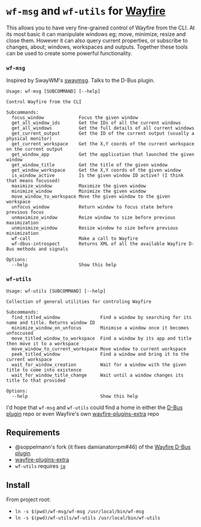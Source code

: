 # `wf-msg` and `wf-utils` for [Wayfire](https://github.com/WayfireWM/wayfire)
This allows you to have very fine-grained control of Wayfire from the CLI. At its most basic it can manipulate windows eg; move, minimize, resize and close them. However it can also query current properties, or subscribe to changes, about; windows, workspaces and outputs. Together these tools can be used to create some powerful functionality.

### `wf-msg`
Inspired by SwayWM's [swaymsg](https://github.com/swaywm/sway/blob/master/swaymsg/swaymsg.1.scd). Talks to the D-Bus plugin.

```
Usage: wf-msg [SUBCOMMAND] [--help]

Control Wayfire from the CLI

Subcommands:
  focus_window             Focus the given window
  get_all_window_ids       Get the IDs of all the current windows
  get_all_windows          Get the full details of all current windows
  get_current_output       Get the ID of the current output (usually a physical monitor)
  get_current_workspace    Get the X,Y coords of the current workspace on the current output
  get_window_app           Get the application that launched the given window
  get_window_title         Get the title of the given window
  get_window_workspace     Get the X,Y coords of the given window
  is_window_active         Is the given window ID active? (I think that means focussed)
  maximize_window          Maximize the given window
  minimize_window          Minimize the given window
  move_window_to_workspace Move the given window to the given workspace
  unfocus_window           Return window to focus state before previous focus
  unmaximize_window        Reize window to size before previous maximization
  unminimize_window        Resize window to size before previous minimization
  wf-call                  Make a call to Wayfire
  wf-dbus-introspect       Returns XML of all the available Wayfire D-Bus methods and signals

Options:
  --help                   Show this help
```

### `wf-utils`
```
Usage: wf-utils [SUBCOMMAND] [--help]

Collection of general utilities for controling Wayfire

Subcommands:
  find_titled_window               Find a window by searching for its name and title. Returns window ID
  minimize_window_on_unfocus       Minimise a window once it becomes unfoccused
  move_titled_window_to_workspace  Find a window by its app and title then move it to a workspace
  move_window_to_current_workspace Move window to current workspace
  peek_titled_window               Find a window and bring it to the current workspace
  wait_for_window_creation         Wait for a window with the given title to come into existence
  wait_for_window_title_change     Wait until a window changes its title to that provided

Options:
  --help                           Show this help
```

I'd hope that `wf-msg` and `wf-utils` could find a home in either the [D-Bus plugin](https://github.com/damianatorrpm/wayfire-plugin_dbus_interface) repo or even Wayfire's own [wayfire-plugins-extra](https://github.com/WayfireWM/wayfire-plugins-extra) repo


## Requirements
* @soppelmann's fork (it fixes damianatorrpm#46) of the [Wayfire D-Bus plugin](https://github.com/soppelmann/wayfire-plugin_dbus_interface)
* [wayfire-plugins-extra](https://github.com/WayfireWM/wayfire-plugins-extra)
* `wf-utils` requires [`jq`](https://stedolan.github.io/jq/download)


## Install
From project root:
* `ln -s $(pwd)/wf-msg/wf-msg /usr/local/bin/wf-msg`
* `ln -s $(pwd)/wf-utils/wf-utils /usr/local/bin/wf-utils`

